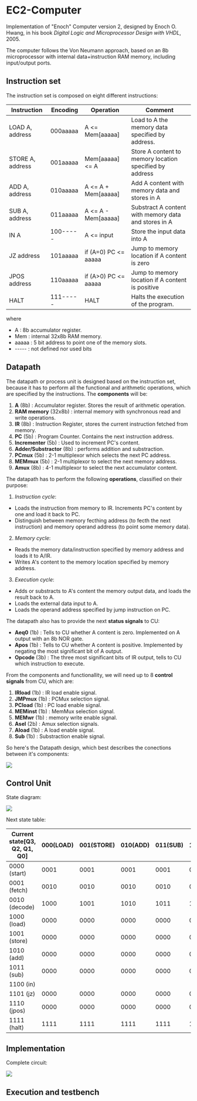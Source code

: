 # EC2-Computer

Implementation of "Enoch" Computer version 2, designed by Enoch O. Hwang, in his book _Digital Logic and Microprocessor Design with VHDL_, 2005.

The computer follows the Von Neumann approach, based on an 8b microprocessor with internal data+instruction RAM memory, including input/output ports.

## Instruction set

The instruction set is composed on eight different instructions:

|   Instruction    |    Encoding    |      Operation       |                       Comment                            |
|------------------|----------------|----------------------|----------------------------------------------------------|
| LOAD A, address  |    000aaaaa    |    A <= Mem[aaaaa]   |  Load to A the memory data specified by address.         |
| STORE A, address |    001aaaaa    |    Mem[aaaaa] <= A   |  Store A content to memory location specified by address |
|  ADD A, address  |    010aaaaa    |  A <= A + Mem[aaaaa] |  Add A content with memory data and stores in A          |
|  SUB A, address  |    011aaaaa    |  A <= A - Mem[aaaaa] |  Substract A content with memory data and stores in A    |
|       IN A       |    100-----    |      A <= input      |  Store the input data into A                             |
|   JZ address     |    101aaaaa    | if (A=0) PC <= aaaaa |  Jump to memory location if A content is zero            |
|  JPOS address    |    110aaaaa    | if (A>0) PC <= aaaaa |  Jump to memory location if A content is positive        |
|       HALT       |    111-----    |         HALT         |  Halts the execution of the program.                     |

 where 
 + A : 8b accumulator register.
 + Mem : internal 32x8b RAM memory.
 + aaaaa : 5 bit address to point one of the memory slots.
 + ----- : not defined nor used bits
 
 ## Datapath
 
The datapath or process unit is designed based on the instruction set, because it has to perform all the functional and arithmetic operations, which are specified by the instructions. The **components** will be:

1. **A** (8b) : Accumulator register. Stores the result of arithmetic operation.
2. **RAM memory** (32x8b) : internal memory with synchronous read and write operations. 
3. **IR** (8b) : Instruction Register, stores the current instruction fetched from memory.
4. **PC** (5b) : Program Counter. Contains the next instruction address.
5. **Incrementer** (5b) : Used to increment PC's content.
6. **Adder/Substractor** (8b) : performs addition and substraction.
7. **PCmux** (5b) : 2-1 multiplexor which selects the next PC address.
8. **MEMmux** (5b) : 2-1 multiplexor to select the next memory address.
9. **Amux** (8b) : 4-1 multiplexor to select the next accumulator content.

The datapath has to perform the following **operations**, classified on their purpose:

1. _Instruction cycle_: 
 + Loads the instruction from memory to IR. Increments PC's content by one and load it back to PC. 
 + Distinguish between memory fecthing address (to fecth the next instruction) and memory operand address (to point some memory data).

2. _Memory cycle_: 
 + Reads the memory data/instruction specified by memory address and loads it to A/IR.
 + Writes A's content to the memory location specified by memory address.
 
3. _Execution cycle_:
 + Adds or substracts to A's content the memory output data, and loads the result back to A.
 + Loads the external data input to A.
 + Loads the operand address specified by jump instruction on PC.
 
The datapath also has to provide the next **status signals** to CU:

+ **Aeq0** (1b) : Tells to CU whether A content is zero. Implemented on A output with an 8b NOR gate.
+ **Apos** (1b) : Tells to CU whether A content is positive. Implemented by negating the most significant bit of A output.
+ **Opcode** (3b) : The three most significant bits of IR output, tells to CU which instruction to execute.
 
From the components and functionallity, we will need up to 8 **control signals** from CU, which are:

1. **IRload** (1b) : IR load enable signal.
2. **JMPmux** (1b) : PCMux selection signal.
3. **PCload** (1b) : PC load enable signal.
4. **MEMinst** (1b) : MemMux selection signal.
5. **MEMwr** (1b) : memory write enable signal.
6. **Asel** (2b) : Amux selection signals.
7. **Aload** (1b) : A load enable signal.
8. **Sub** (1b) : Substraction enable signal.

So here's the Datapath design, which best describes the conections between it's components:

![](images/DATAPATH.png)

 ## Control Unit
 
 State diagram:
 
 ![](images/StateDiagram.png)
 
 Next state table:

| Current state[Q3, Q2, Q1, Q0]|000(LOAD)|001(STORE)|010(ADD)|011(SUB)|100(IN)|101(JZ)|110(JPOS)|111(HALT)|Enter=0| Enter=1|
|------------------------------|---------|----------|--------|--------|-------|-------|---------|---------|-------|--------|
|          0000 (start)        | 0001    | 0001     | 0001   | 0001   | 0001  | 0001  | 0001    | 0001    |       |        |
|          0001 (fetch)        | 0010    | 0010     | 0010   | 0010   | 0010  | 0010  | 0010    | 0010    |       |        |
|          0010 (decode)       | 1000    | 1001     | 1010   | 1011   | 1100  | 1101  | 1110    | 1111    |       |        |
|          1000 (load)         | 0000    | 0000     | 0000   | 0000   | 0000  | 0000  | 0000    | 0000    |       |        |
|          1001 (store)        | 0000    | 0000     | 0000   | 0000   | 0000  | 0000  | 0000    | 0000    |       |        |
|          1010 (add)          | 0000    | 0000     | 0000   | 0000   | 0000  | 0000  | 0000    | 0000    |       |        |
|          1011 (sub)          | 0000    | 0000     | 0000   | 0000   | 0000  | 0000  | 0000    | 0000    |       |        |
|          1100 (in)           |         |          |        |        |       |       |         |         | 1100  | 0000   |
|          1101 (jz)           | 0000    | 0000     | 0000   | 0000   | 0000  | 0000  | 0000    | 0000    |       |        |
|          1110 (jpos)         | 0000    | 0000     | 0000   | 0000   | 0000  | 0000  | 0000    | 0000    |       |        |
|          1111 (halt)         | 1111    | 1111     | 1111   | 1111   | 1111  | 1111  | 1111    | 1111    |       |        |


 ## Implementation
 
 Complete circuit:
 
 ![](images/CompleteCircuit.png)
 
 ## Execution and testbench
 
